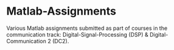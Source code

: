 # Matlab-Assignments
Various Matlab assignments submitted as part of courses in the communication track: Digital-Signal-Processing (DSP) &amp; Digital-Communication 2 (DC2).
